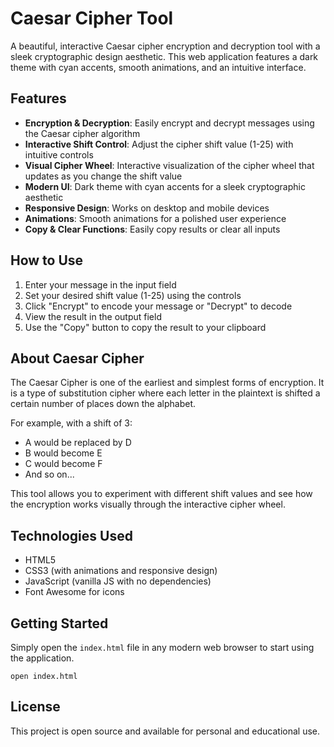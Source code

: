 # Caesar Cipher Tool

A beautiful, interactive Caesar cipher encryption and decryption tool with a sleek cryptographic design aesthetic. This web application features a dark theme with cyan accents, smooth animations, and an intuitive interface.

## Features

- **Encryption & Decryption**: Easily encrypt and decrypt messages using the Caesar cipher algorithm
- **Interactive Shift Control**: Adjust the cipher shift value (1-25) with intuitive controls
- **Visual Cipher Wheel**: Interactive visualization of the cipher wheel that updates as you change the shift value
- **Modern UI**: Dark theme with cyan accents for a sleek cryptographic aesthetic
- **Responsive Design**: Works on desktop and mobile devices
- **Animations**: Smooth animations for a polished user experience
- **Copy & Clear Functions**: Easily copy results or clear all inputs

## How to Use

1. Enter your message in the input field
2. Set your desired shift value (1-25) using the controls
3. Click "Encrypt" to encode your message or "Decrypt" to decode
4. View the result in the output field
5. Use the "Copy" button to copy the result to your clipboard

## About Caesar Cipher

The Caesar Cipher is one of the earliest and simplest forms of encryption. It is a type of substitution cipher where each letter in the plaintext is shifted a certain number of places down the alphabet.

For example, with a shift of 3:
- A would be replaced by D
- B would become E
- C would become F
- And so on...

This tool allows you to experiment with different shift values and see how the encryption works visually through the interactive cipher wheel.

## Technologies Used

- HTML5
- CSS3 (with animations and responsive design)
- JavaScript (vanilla JS with no dependencies)
- Font Awesome for icons

## Getting Started

Simply open the `index.html` file in any modern web browser to start using the application.

```
open index.html
```

## License

This project is open source and available for personal and educational use.